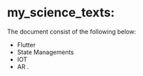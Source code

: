 # my_science_texts: 

The document consist of the following below: 

- Flutter
- State Managements
- IOT
- AR . 
